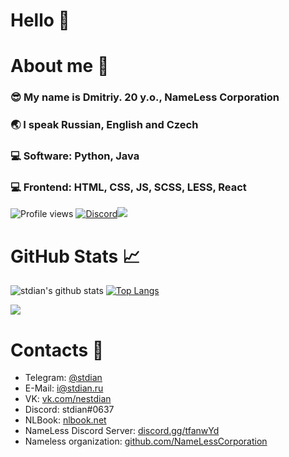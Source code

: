 # Hello 👋
# About me 💬
### 😎 My name is Dmitriy. 20 y.o., NameLess Corporation
### 🌏 I speak Russian, English and Czech
### 💻 Software: Python, Java
### 💻 Frontend: HTML, CSS, JS, SCSS, LESS, React

![Profile views](https://komarev.com/ghpvc/?username=stdian&color=brightgreen) [![Discord](https://img.shields.io/discord/416940275223625738)](https://discord.gg/tfanwYd)![](https://hit.yhype.me/github/profile?user_id=15340847)
# GitHub Stats 📈
![stdian's github stats](https://github-readme-stats.vercel.app/api?username=stdian&show_icons=true&count_private=true&theme=graywhite&include_all_commits=true&hide_title=true) [![Top Langs](https://github-readme-stats.vercel.app/api/top-langs/?username=stdian&layout=compact&theme=graywhite&count_private=true)](https://github.com/anuraghazra/github-readme-stats)

![](https://wakatime.com/share/@stdian/99438c40-d500-4569-8057-bfadeed44d64.svg)

# Contacts 📧
* Telegram: [@stdian](https://t.me/stdian)
* E-Mail: [i@stdian.ru](mailto:i@stdian.ru)
* VK: [vk.com/nestdian](https://vk.com/nestdian)
* Discord: stdian#0637
* NLBook: [nlbook.net](http://nlbook.net)
* NameLess Discord Server: [discord.gg/tfanwYd](https://discord.gg/tfanwYd)
* Nameless organization: [github.com/NameLessCorporation](https://github.com/NameLessCorporation)
